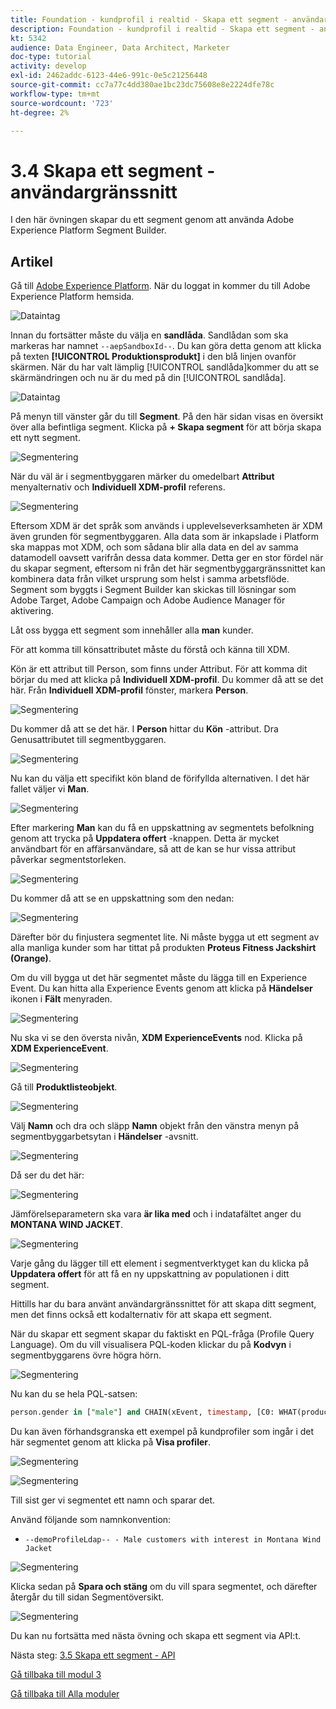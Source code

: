 ```yaml
---
title: Foundation - kundprofil i realtid - Skapa ett segment - användargränssnitt
description: Foundation - kundprofil i realtid - Skapa ett segment - användargränssnitt
kt: 5342
audience: Data Engineer, Data Architect, Marketer
doc-type: tutorial
activity: develop
exl-id: 2462addc-6123-44e6-991c-0e5c21256448
source-git-commit: cc7a77c4dd380ae1bc23dc75608e8e2224dfe78c
workflow-type: tm+mt
source-wordcount: '723'
ht-degree: 2%

---
```


# 3.4 Skapa ett segment - användargränssnitt

I den här övningen skapar du ett segment genom att använda Adobe Experience Platform Segment Builder.

## Artikel

Gå till [Adobe Experience Platform](https://experience.adobe.com/platform). När du loggat in kommer du till Adobe Experience Platform hemsida.

![Dataintag](../module2/images/home.png)

Innan du fortsätter måste du välja en **sandlåda**. Sandlådan som ska markeras har namnet ``--aepSandboxId--``. Du kan göra detta genom att klicka på texten **[!UICONTROL Produktionsprodukt]** i den blå linjen ovanför skärmen. När du har valt lämplig [!UICONTROL sandlåda]kommer du att se skärmändringen och nu är du med på din [!UICONTROL sandlåda].

![Dataintag](../module2/images/sb1.png)

På menyn till vänster går du till **Segment**. På den här sidan visas en översikt över alla befintliga segment. Klicka på **+ Skapa segment** för att börja skapa ett nytt segment.

![Segmentering](./images/menuseg.png)

När du väl är i segmentbyggaren märker du omedelbart **Attribut** menyalternativ och **Individuell XDM-profil** referens.

![Segmentering](./images/segmentationui.png)

Eftersom XDM är det språk som används i upplevelseverksamheten är XDM även grunden för segmentbyggaren. Alla data som är inkapslade i Platform ska mappas mot XDM, och som sådana blir alla data en del av samma datamodell oavsett varifrån dessa data kommer. Detta ger en stor fördel när du skapar segment, eftersom ni från det här segmentbyggargränssnittet kan kombinera data från vilket ursprung som helst i samma arbetsflöde. Segment som byggts i Segment Builder kan skickas till lösningar som Adobe Target, Adobe Campaign och Adobe Audience Manager för aktivering.

Låt oss bygga ett segment som innehåller alla **man** kunder.

För att komma till könsattributet måste du förstå och känna till XDM.

Kön är ett attribut till Person, som finns under Attribut. För att komma dit börjar du med att klicka på **Individuell XDM-profil**. Du kommer då att se det här. Från **Individuell XDM-profil** fönster, markera **Person**.

![Segmentering](./images/person.png)

Du kommer då att se det här. I **Person** hittar du **Kön** -attribut. Dra Genusattributet till segmentbyggaren.

![Segmentering](./images/gender.png)

Nu kan du välja ett specifikt kön bland de förifyllda alternativen. I det här fallet väljer vi **Man**.

![Segmentering](./images/genderselection.png)

Efter markering **Man** kan du få en uppskattning av segmentets befolkning genom att trycka på **Uppdatera offert** -knappen. Detta är mycket användbart för en affärsanvändare, så att de kan se hur vissa attribut påverkar segmentstorleken.

![Segmentering](./images/segmentpreview.png)

Du kommer då att se en uppskattning som den nedan:

![Segmentering](./images/segmentpreviewest.png)

Därefter bör du finjustera segmentet lite. Ni måste bygga ut ett segment av alla manliga kunder som har tittat på produkten **Proteus Fitness Jackshirt (Orange)**.

Om du vill bygga ut det här segmentet måste du lägga till en Experience Event. Du kan hitta alla Experience Events genom att klicka på **Händelser** ikonen i **Fält** menyraden.

![Segmentering](./images/findee.png)

Nu ska vi se den översta nivån, **XDM ExperienceEvents** nod. Klicka på **XDM ExperienceEvent**.

![Segmentering](./images/see.png)

Gå till **Produktlisteobjekt**.

![Segmentering](./images/plitems.png)

Välj **Namn** och dra och släpp **Namn** objekt från den vänstra menyn på segmentbyggarbetsytan i **Händelser** -avsnitt.

![Segmentering](./images/eeweb.png)

Då ser du det här:

![Segmentering](./images/eewebpdtlname.png)

Jämförelseparametern ska vara **är lika med** och i indatafältet anger du **MONTANA WIND JACKET**.

![Segmentering](./images/pv.png)

Varje gång du lägger till ett element i segmentverktyget kan du klicka på **Uppdatera offert** för att få en ny uppskattning av populationen i ditt segment.

Hittills har du bara använt användargränssnittet för att skapa ditt segment, men det finns också ett kodalternativ för att skapa ett segment.

När du skapar ett segment skapar du faktiskt en PQL-fråga (Profile Query Language). Om du vill visualisera PQL-koden klickar du på **Kodvyn** i segmentbyggarens övre högra hörn.

![Segmentering](./images/codeview.png)

Nu kan du se hela PQL-satsen:

```sql
person.gender in ["male"] and CHAIN(xEvent, timestamp, [C0: WHAT(productListItems.exists(name.equals("MONTANA WIND JACKET", false)))])
```

Du kan även förhandsgranska ett exempel på kundprofiler som ingår i det här segmentet genom att klicka på **Visa profiler**.

![Segmentering](./images/previewprofiles.png)

![Segmentering](./images/previewprofilesdtl.png)

Till sist ger vi segmentet ett namn och sparar det.

Använd följande som namnkonvention:

- `--demoProfileLdap-- - Male customers with interest in Montana Wind Jacket`

![Segmentering](./images/segmentname.png)

Klicka sedan på **Spara och stäng** om du vill spara segmentet, och därefter återgår du till sidan Segmentöversikt.

![Segmentering](./images/savedsegment.png)

Du kan nu fortsätta med nästa övning och skapa ett segment via API:t.

Nästa steg: [3.5 Skapa ett segment - API](./ex5.md)

[Gå tillbaka till modul 3](./real-time-customer-profile.md)

[Gå tillbaka till Alla moduler](../../overview.md)
